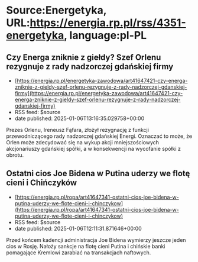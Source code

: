 # Source:Energetyka, URL:https://energia.rp.pl/rss/4351-energetyka, language:pl-PL

## Czy Energa zniknie z giełdy? Szef Orlenu rezygnuje z rady nadzorczej gdańskiej firmy
 - [https://energia.rp.pl/energetyka-zawodowa/art41647421-czy-energa-zniknie-z-gieldy-szef-orlenu-rezygnuje-z-rady-nadzorczej-gdanskiej-firmy](https://energia.rp.pl/energetyka-zawodowa/art41647421-czy-energa-zniknie-z-gieldy-szef-orlenu-rezygnuje-z-rady-nadzorczej-gdanskiej-firmy)
 - RSS feed: $source
 - date published: 2025-01-06T13:16:35.029758+00:00

Prezes Orlenu, Ireneusz Fąfara, złożył rezygnację z funkcji przewodniczącego rady nadzorczej gdańskiej Energi. Oznaczać to może, że Orlen może zdecydować się na wykup akcji mniejszościowych akcjonariuszy gdańskiej spółki, a w konsekwencji na wycofanie spółki z obrotu.

## Ostatni cios Joe Bidena w Putina uderzy we flotę cieni i Chińczyków
 - [https://energia.rp.pl/ropa/art41647341-ostatni-cios-joe-bidena-w-putina-uderzy-we-flote-cieni-i-chinczykow](https://energia.rp.pl/ropa/art41647341-ostatni-cios-joe-bidena-w-putina-uderzy-we-flote-cieni-i-chinczykow)
 - RSS feed: $source
 - date published: 2025-01-06T12:11:31.871646+00:00

Przed końcem kadencji administracja Joe Bidena wymierzy jeszcze jeden cios w Rosję. Nałoży sankcje na flotę cieni Putina i chińskie banki pomagające Kremlowi zarabiać na transakcjach naftowych.

